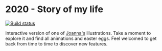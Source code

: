 2020 - Story of my life
========================

[![Build status](https://github.com/oskarwrobel/2020-live-illustration/actions/workflows/deployment.yaml/badge.svg?event=push)](https://github.com/oskarwrobel/2020-live-illustration/actions/workflows/deployment.yaml)

Interactive version of one of [Joanna's](https://joannalawniczak.com) illustrations.
Take a moment to explore it and find all animations and easter eggs.
Feel welcomed to get back from time to time to discover new features.
